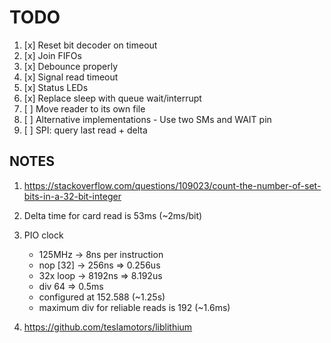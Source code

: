 # TODO

1. [x] Reset bit decoder on timeout
2. [x] Join FIFOs
3. [x] Debounce properly
4. [x] Signal read timeout
5. [x] Status LEDs
6. [x] Replace sleep with queue wait/interrupt
7. [ ] Move reader to its own file
8. [ ] Alternative implementations
       - Use two SMs and WAIT pin
9. [ ] SPI: query last read + delta

## NOTES

1. https://stackoverflow.com/questions/109023/count-the-number-of-set-bits-in-a-32-bit-integer
2. Delta time for card read is 53ms (~2ms/bit)
3. PIO clock 
   - 125MHz   -> 8ns per instruction
   - nop [32] -> 256ns  => 0.256us
   - 32x loop -> 8192ns => 8.192us
   - div 64 => 0.5ms
   - configured at 152.588 (~1.25s)
   - maximum div for reliable reads is 192 (~1.6ms)

4. https://github.com/teslamotors/liblithium